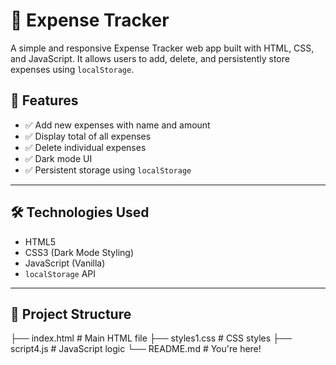 # 💸 Expense Tracker

A simple and responsive Expense Tracker web app built with HTML, CSS, and JavaScript. It allows users to add, delete, and persistently store expenses using `localStorage`.

## 🚀 Features

- ✅ Add new expenses with name and amount
- ✅ Display total of all expenses
- ✅ Delete individual expenses
- ✅ Dark mode UI
- ✅ Persistent storage using `localStorage`

---

## 🛠️ Technologies Used

- HTML5
- CSS3 (Dark Mode Styling)
- JavaScript (Vanilla)
- `localStorage` API

---

## 📂 Project Structure
├── index.html # Main HTML file
├── styles1.css # CSS styles
├── script4.js # JavaScript logic
└── README.md # You're here!
